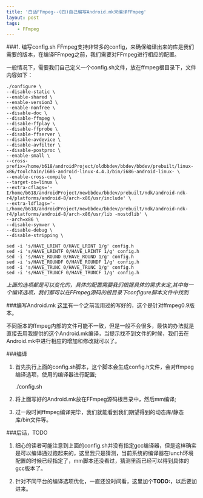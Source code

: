 ```yaml
---
title: '白话FFmpeg--(四)自己编写Android.mk来编译FFmpeg'
layout: post
tags:
    - FFmpeg
---
```


###1. 编写config.sh
FFmpeg支持非常多的config，来确保编译出来的库是我们需要的版本，在编译FFmpeg之前，我们需要对FFmpeg进行相应的配置。

一般情况下，需要我们自己定义一个config.sh文件，放在ffmpeg根目录下，文件内容如下：

    ./configure \
    --disable-static \
    --enable-shared \
    --enable-version3 \
    --enable-nonfree \
    --disable-doc \
    --disable-ffmpeg \
    --disable-ffplay \
    --disable-ffprobe \
    --disable-ffserver \
    --disable-avdevice \
    --disable-avfilter \
    --disable-postproc \
    --enable-small \
    --cross-prefix=/home/b618/androidProject/oldbbdev/bbdev/bbdev/prebuilt/linux-x86/toolchain/i686-android-linux-4.4.3/bin/i686-android-linux- \
    --enable-cross-compile \
    --target-os=linux \
    --extra-cflags='-I/home/b618/androidProject/newbbdev/bbdev/prebuilt/ndk/android-ndk-r4/platforms/android-8/arch-x86/usr/include' \
    --extra-ldflags='-L/home/b618/androidProject/newbbdev/bbdev/prebuilt/ndk/android-ndk-r4/platforms/android-8/arch-x86/usr/lib -nostdlib' \
    --arch=x86 \
    --disable-symver \
    --disable-debug \
    --disable-stripping \
    
	sed -i 's/HAVE_LRINT 0/HAVE_LRINT 1/g' config.h
	sed -i 's/HAVE_LRINTF 0/HAVE_LRINTF 1/g' config.h
	sed -i 's/HAVE_ROUND 0/HAVE_ROUND 1/g' config.h
	sed -i 's/HAVE_ROUNDF 0/HAVE_ROUNDF 1/g' config.h
	sed -i 's/HAVE_TRUNC 0/HAVE_TRUNC 1/g' config.h
	sed -i 's/HAVE_TRUNCF 0/HAVE_TRUNCF 1/g' config.h
 

*上面的选项都是可以变化的，具体的配置需要我们根据具体的需求来定,其中每一个编译选项，我们都可以在FFmpeg源码的根目录下configure脚本文件中找到*

###编写Android.mk
[这里](/media/files/2013/08/29/Android.mk)有一个之前我用过的写好的，这个是针对ffmpeg0.9版本。

不同版本的ffmpeg内部的文件可能不一致，但是一般不会很多，最快的办法就是直接去用我提供的这个Android.mk编译，当提示找不到文件的时候，我们去在Android.mk中进行相应的增加和修改就可以了。

###编译
1. 首先执行上面的config.sh脚本，这个脚本会生成config.h文件，会对ffmpeg编译选项，使用的编译器进行配置;

    ./config.sh

2. 将上面写好的Android.mk放在FFmpeg源码根目录中，然后mm编译;
3. 过一段时间ffmpeg编译完毕，我们就能看到我们期望得到的动态库/静态库/bin文件等。

###后话，TODO
1. 细心的读者可能注意到上面的config.sh并没有指定gcc编译器，但是这样确实是可以编译通过跑起来的，这里我只是猜测，当前系统的编译器在lunch环境配置的时候已经指定了，mm脚本还没看过，猜测里面已经可以得到具体的gcc版本了。

2. 针对不同平台的编译选项优化，一直还没时间看，这里加个**TODO:**，以后要加进来。


